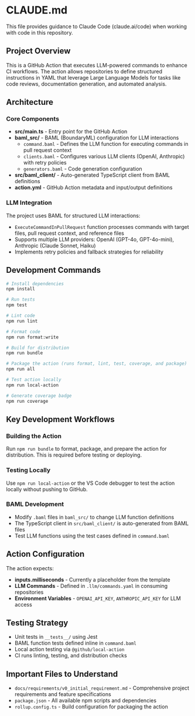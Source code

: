 # CLAUDE.md

This file provides guidance to Claude Code (claude.ai/code) when working with
code in this repository.

## Project Overview

This is a GitHub Action that executes LLM-powered commands to enhance CI
workflows. The action allows repositories to define structured instructions in
YAML that leverage Large Language Models for tasks like code reviews,
documentation generation, and automated analysis.

## Architecture

### Core Components

- **src/main.ts** - Entry point for the GitHub Action
- **baml_src/** - BAML (BoundaryML) configuration for LLM interactions
  - `command.baml` - Defines the LLM function for executing commands in pull
    request context
  - `clients.baml` - Configures various LLM clients (OpenAI, Anthropic) with
    retry policies
  - `generators.baml` - Code generation configuration
- **src/baml_client/** - Auto-generated TypeScript client from BAML definitions
- **action.yml** - GitHub Action metadata and input/output definitions

### LLM Integration

The project uses BAML for structured LLM interactions:

- `ExecuteCommandInPullRequest` function processes commands with target files,
  pull request context, and reference files
- Supports multiple LLM providers: OpenAI (GPT-4o, GPT-4o-mini), Anthropic
  (Claude Sonnet, Haiku)
- Implements retry policies and fallback strategies for reliability

## Development Commands

```bash
# Install dependencies
npm install

# Run tests
npm test

# Lint code
npm run lint

# Format code
npm run format:write

# Build for distribution
npm run bundle

# Package the action (runs format, lint, test, coverage, and package)
npm run all

# Test action locally
npm run local-action

# Generate coverage badge
npm run coverage
```

## Key Development Workflows

### Building the Action

Run `npm run bundle` to format, package, and prepare the action for
distribution. This is required before testing or deploying.

### Testing Locally

Use `npm run local-action` or the VS Code debugger to test the action locally
without pushing to GitHub.

### BAML Development

- Modify `.baml` files in `baml_src/` to change LLM function definitions
- The TypeScript client in `src/baml_client/` is auto-generated from BAML files
- Test LLM functions using the test cases defined in `command.baml`

## Action Configuration

The action expects:

- **inputs.milliseconds** - Currently a placeholder from the template
- **LLM Commands** - Defined in `.llm/commands.yaml` in consuming repositories
- **Environment Variables** - `OPENAI_API_KEY`, `ANTHROPIC_API_KEY` for LLM
  access

## Testing Strategy

- Unit tests in `__tests__/` using Jest
- BAML function tests defined inline in `command.baml`
- Local action testing via `@github/local-action`
- CI runs linting, testing, and distribution checks

## Important Files to Understand

- `docs/requirements/v0_initial_requirement.md` - Comprehensive project
  requirements and feature specifications
- `package.json` - All available npm scripts and dependencies
- `rollup.config.ts` - Build configuration for packaging the action
